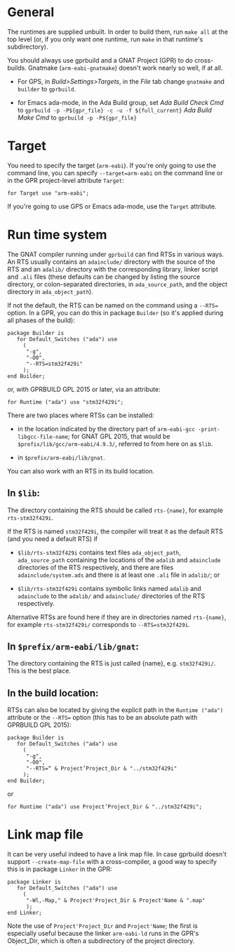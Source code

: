 General
=======

The runtimes are supplied unbuilt. In order to build them, run `make all` at the top level (or, if you only want one runtime, run `make` in that runtime's subdirectory).

You should always use gprbuild and a GNAT Project (GPR) to do
cross-builds. Gnatmake (`arm-eabi-gnatmake`) doesn't work nearly so
well, if at all.

* For GPS, in _Build>Settings>Targets_, in the _File_ tab change `gnatmake` and `builder` to `gprbuild`.

* for Emacs ada-mode, in the Ada Build group, set _Ada Build Check Cmd_ to `gprbuild -p -P${gpr_file} -c -u -f ${full_current}` _Ada Build Make Cmd_ to `gprbuild -p -P${gpr_file}`

Target
======

You need to specify the target (`arm-eabi`). If you're only going to use the command line, you can specify `--target=arm-eabi` on the command line or in the GPR project-level attribute `Target`:

    for Target use "arm-eabi";

If you're going to use GPS or Emacs ada-mode, use the `Target` attribute.

Run time system
===============

The GNAT compiler running under `gprbuild` can find RTSs in various ways. An RTS usually contains an `adainclude/` directory with the source of the RTS and an `adalib/` directory with the corresponding library, linker script and `.ali` files (these defaults can be changed by listing the source directory, or colon-separated directories, in `ada_source_path`, and the object directory in `ada_object_path`).

If not the default, the RTS can be named on the command using a `--RTS=` option. In a GPR, you can do this in package `Builder` (so it's applied during all phases of the build):

    package Builder is
       for Default_Switches ("ada") use
         (
          "-g",
          "-O0",
          "--RTS=stm32f429i"
         );
    end Builder;

or, with GPRBUILD GPL 2015 or later, via an attribute:

    for Runtime ("ada") use "stm32f429i";

There are two places where RTSs can be installed:

* in the location indicated by the directory part of `arm-eabi-gcc -print-libgcc-file-name`; for GNAT GPL 2015, that would be `$prefix/lib/gcc/arm-eabi/4.9.3/`, referred to from here on as `$lib`.

* in `$prefix/arm-eabi/lib/gnat`.

You can also work with an RTS in its build location.

In `$lib`:
--------

The directory containing the RTS should be called `rts-{name}`, for example `rts-stm32f429i`.

If the RTS is named `stm32f429i`, the compiler will treat it as the default RTS (and you need a default RTS) if

* `$lib/rts-stm32f429i` contains text files `ada_object_path`, `ada_source_path` containing the locations of the `adalib` and `adainclude` directories of the RTS respectively, and there are files `adainclude/system.ads` and there is at least one `.ali` file in `adalib/`; or

* `$lib/rts-stm32f429i` contains symbolic links named `adalib` and `adainclude` to the `adalib/` and `adainclude/` directories of the RTS respectively.

Alternative RTSs are found here if they are in directories named `rts-{name}`, for example `rts-stm32f429i/` corresponds to `--RTS=stm32f429i`.

In `$prefix/arm-eabi/lib/gnat`:
-----------------------------

The directory containing the RTS is just called {name}, e.g. `stm32f429i/`. This is the best place.

In the build location:
----------------------

RTSs can also be located by giving the explicit path in the `Runtime ("ada")` attribute or the `--RTS=` option (this has to be an absolute path with GPRBUILD GPL 2015):

    package Builder is
       for Default_Switches ("ada") use
         (
          "-g",
          "-O0",
          "--RTS=“ & Project’Project_Dir & "../stm32f429i"
         );
    end Builder;

or

    for Runtime ("ada") use Project’Project_Dir & "../stm32f429i";

Link map file
=============

It can be very useful indeed to have a link map file. In case gprbuild
doesn't support `--create-map-file` with a cross-compiler, a good way to
specify this is in package `Linker` in the GPR:

    package Linker is
       for Default_Switches ("ada") use
         (
          "-Wl,-Map," & Project'Project_Dir & Project'Name & ".map"
          );
    end Linker;

Note the use of `Project'Project_Dir` and `Project'Name`; the first is especially useful because the linker `arm-eabi-ld` runs in the GPR's Object_Dir, which is often a subdirectory of the project directory.
